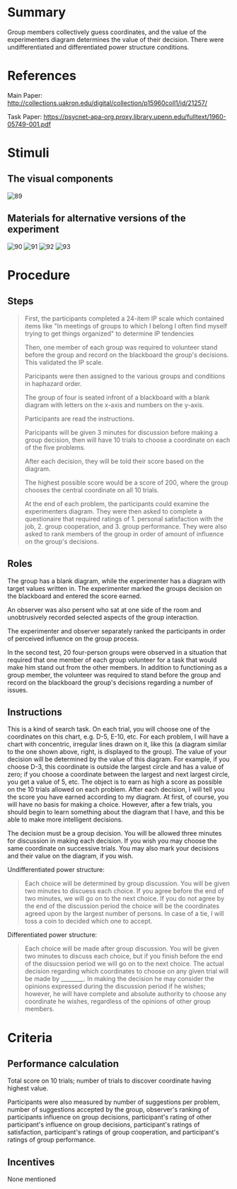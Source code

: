 # Summary
Group members collectively guess coordinates, and the value of the experimenters diagram determines the value of their decision. There were undifferentiated and differentiated power structure conditions.

# References
Main Paper: http://collections.uakron.edu/digital/collection/p15960coll1/id/21257/

Task Paper: https://psycnet-apa-org.proxy.library.upenn.edu/fulltext/1960-05749-001.pdf

# Stimuli
## The visual components
![89](images/89.png)

## Materials for alternative versions of the experiment 
![90](images/90.png)
![91](images/91.png)
![92](images/92.png)
![93](images/93.png)

# Procedure
## Steps
>First, the participants completed a 24-item IP scale which contained items like "In meetings of groups to which I belong I often find myself trying to get things organized" to determine IP tendencies
>
>Then, one member of each group was required to volunteer stand before the group and record on the blackboard the group's decisions. This validated the IP scale.
>
>Paricipants were then assigned to the various groups and conditions in haphazard order.
>
>The group of four is seated infront of a blackboard with a blank diagram with letters on the x-axis and numbers on the y-axis.
>
>Participants are read the instructions.
>
>Paricipants will be given 3 minutes for discussion before making a group decision, then will have 10 trials to choose a coordinate on each of the five problems.
>
>After each decision, they will be told their score based on the diagram.
>
>The highest possible score would be a score of 200, where the group chooses the central coordinate on all 10 trials.
>
>At the end of each problem, the participants could examine the experimenters diagram. They were then asked to complete a questionaire that required ratings of 1. personal satisfaction with the job, 2. group cooperation, and 3. group performance. They were also asked to rank members of the group in order of amount of influence on the group's decisions.

## Roles 
The group has a blank diagram, while the experimenter has a diagram with target values written in. The experimenter marked the groups decision on the blackboard and entered the score earned.

An observer was also persent who sat at one side of the room and unobtrusively recorded selected aspects of the group interaction.

The experimenter and observer separately ranked the participants in order of perceived influence on the group process.

In the second test, 20 four-person groups were observed in a situation that required that one member of each group volunteer for a task that would make him stand out from the other members. In addition to functioning as a group member, the volunteer was required to stand before the group and record on the blackboard the group's decisions regarding a number of issues.

## Instructions
This is a kind of search task. On each trial, you will choose one of the coordinates on this chart, e.g. D-5, E-10, etc. For each problem, I will have a chart with concentric, irregular lines drawn on it, like this (a diagram similar to the one shown above, right, is displayed to the group). The value of your decision will be determined by the value of this diagram. For example, if you choose D-3, this coordinate is outside the largest circle and has a value of zero; if you choose a coordinate between the largest and next largest circle, you get a value of 5, etc. The object is to earn as high a score as possible on the 10 trials allowed on each problem. After each decision, I will tell you the score you have earned according to my diagram. At first, of course, you will have no basis for making a choice. However, after a few trials, you should begin to learn something about the diagram that I have, and this be able to make more intelligent decisions.

The decision must be a group decision. You will be allowed three minutes for discussion in making each decision. If you wish you may choose the same coordinate on successive trials. You may also mark your decisions and their value on the diagram, if you wish.

Undifferentiated power structure:
> Each choice will be determined by group discussion. You will be given two minutes to discuess each choice. If you agree before the end of two minutes, we will go on to the next choice. If you do not agree by the end of the discussion period the choice will be the coordinates agreed upon by the largest number of persons. In case of a tie, I will toss a coin to decided which one to accept.

Differentiated power structure:
>Each choice will be made after group discussion. You will be given two minutes to discuss each choice, but if you finish before the end of the disucssion period we will go on to the next choice. The actual decision regarding which coordinates to choose on any given trial will be made by ________. In making the decision he may consider the opinions expressed during the discussion period if he wishes; however, he will have complete and absolute authority to choose any coordinate he wishes, regardless of the opinions of other group members.

# Criteria
## Performance calculation
Total score on 10 trials; number of trials to discover coordinate having highest value.

Participants were also measured by number of suggestions per problem, number of suggestions accepted by the group, observer's ranking of participants influence on group decisions, participant's rating of other participant's influence on group decisions, participant's ratings of satisfaction, participant's ratings of group cooperation, and participant's ratings of group performance.

## Incentives
None mentioned

